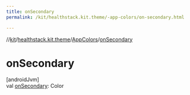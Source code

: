 ```yaml
---
title: onSecondary
permalink: /kit/healthstack.kit.theme/-app-colors/on-secondary.html

---
```

//[kit](../../../index.html)/[healthstack.kit.theme](../index.html)/[AppColors](index.html)/[onSecondary](on-secondary.html)



# onSecondary



[androidJvm]\
val [onSecondary](on-secondary.html): Color




